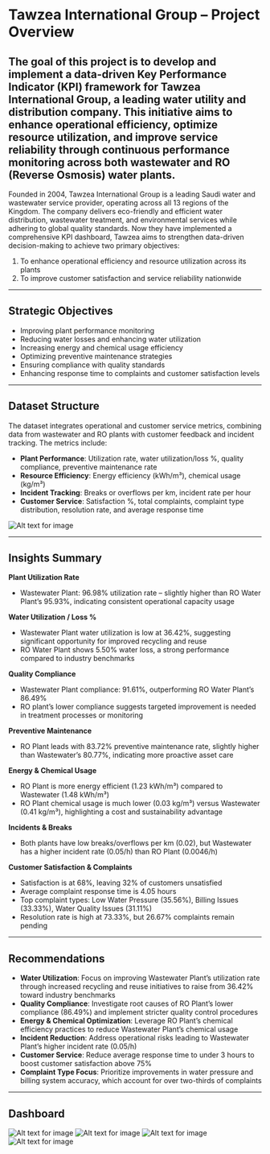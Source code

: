 # Tawzea International Group – Project Overview

## The goal of this project is to develop and implement a data-driven Key Performance Indicator (KPI) framework for Tawzea International Group, a leading water utility and distribution company. This initiative aims to enhance operational efficiency, optimize resource utilization, and improve service reliability through continuous performance monitoring across both wastewater and RO (Reverse Osmosis) water plants.

Founded in 2004, Tawzea International Group is a leading Saudi water and wastewater service provider, operating across all 13 regions of the Kingdom. The company delivers eco-friendly and efficient water distribution, wastewater treatment, and environmental services while adhering to global quality standards. Now they have implemented a comprehensive KPI dashboard, Tawzea aims to strengthen data-driven decision-making to achieve two primary objectives:

1. To enhance operational efficiency and resource utilization across its plants
2. To improve customer satisfaction and service reliability nationwide

---

## Strategic Objectives

* Improving plant performance monitoring
* Reducing water losses and enhancing water utilization
* Increasing energy and chemical usage efficiency
* Optimizing preventive maintenance strategies
* Ensuring compliance with quality standards
* Enhancing response time to complaints and customer satisfaction levels

---

## Dataset Structure

The dataset integrates operational and customer service metrics, combining data from wastewater and RO plants with customer feedback and incident tracking. The metrics include:

* **Plant Performance**: Utilization rate, water utilization/loss %, quality compliance, preventive maintenance rate
* **Resource Efficiency**: Energy efficiency (kWh/m³), chemical usage (kg/m³)
* **Incident Tracking**: Breaks or overflows per km, incident rate per hour
* **Customer Service**: Satisfaction %, total complaints, complaint type distribution, resolution rate, and average response time

![Alt text for image](https://i.postimg.cc/CLhxxgjc/datastructure.png)


---

## Insights Summary

**Plant Utilization Rate**

* Wastewater Plant: 96.98% utilization rate – slightly higher than RO Water Plant’s 95.93%, indicating consistent operational capacity usage

**Water Utilization / Loss %**

* Wastewater Plant water utilization is low at 36.42%, suggesting significant opportunity for improved recycling and reuse
* RO Water Plant shows 5.50% water loss, a strong performance compared to industry benchmarks

**Quality Compliance**

* Wastewater Plant compliance: 91.61%, outperforming RO Water Plant’s 86.49%
* RO plant’s lower compliance suggests targeted improvement is needed in treatment processes or monitoring

**Preventive Maintenance**

* RO Plant leads with 83.72% preventive maintenance rate, slightly higher than Wastewater’s 80.77%, indicating more proactive asset care

**Energy & Chemical Usage**

* RO Plant is more energy efficient (1.23 kWh/m³) compared to Wastewater (1.48 kWh/m³)
* RO Plant chemical usage is much lower (0.03 kg/m³) versus Wastewater (0.41 kg/m³), highlighting a cost and sustainability advantage

**Incidents & Breaks**

* Both plants have low breaks/overflows per km (0.02), but Wastewater has a higher incident rate (0.05/h) than RO Plant (0.0046/h)

**Customer Satisfaction & Complaints**

* Satisfaction is at 68%, leaving 32% of customers unsatisfied
* Average complaint response time is 4.05 hours
* Top complaint types: Low Water Pressure (35.56%), Billing Issues (33.33%), Water Quality Issues (31.11%)
* Resolution rate is high at 73.33%, but 26.67% complaints remain pending

---

## Recommendations

* **Water Utilization**: Focus on improving Wastewater Plant’s utilization rate through increased recycling and reuse initiatives to raise from 36.42% toward industry benchmarks
* **Quality Compliance**: Investigate root causes of RO Plant’s lower compliance (86.49%) and implement stricter quality control procedures
* **Energy & Chemical Optimization**: Leverage RO Plant’s chemical efficiency practices to reduce Wastewater Plant’s chemical usage
* **Incident Reduction**: Address operational risks leading to Wastewater Plant’s higher incident rate (0.05/h)
* **Customer Service**: Reduce average response time to under 3 hours to boost customer satisfaction above 75%
* **Complaint Type Focus**: Prioritize improvements in water pressure and billing system accuracy, which account for over two-thirds of complaints

---

## Dashboard


![Alt text for image](https://i.postimg.cc/ryC5HqVj/IMAGE-1.png)
![Alt text for image](https://i.postimg.cc/m2mCbVFF/IMAGE-2.png)
![Alt text for image](https://i.postimg.cc/kXJW3LDm/IMAGE-3.png)
![Alt text for image](https://i.postimg.cc/rsJWRNn3/IMAGE-4.png)

